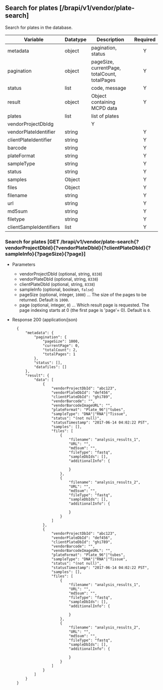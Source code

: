 
## Search for plates [/brapi/v1/vendor/plate-search]

Search for plates in the database.

|Variable|Datatype|Description|Required|  
|------|------|------|:-----:|
|metadata|object|pagination, status|Y|
|pagination|object|pageSize, currentPage, totalCount, totalPages|Y|
|status|list|code, message|Y|
|result|object|Object containing MCPD data|Y|
|plates|list|list of plates|
|vendorProjectDbIdg||Y|
|vendorPlateIdentifier|string||Y|
|clientPlateIdentifier|string||Y|
|barcode|string||Y|
|plateFormat|string||Y|
|sampleType|string||Y|
|status|string||Y|
|samples|Object||Y|
|files|Object||Y|
|filename|string||Y|
|url|string||Y|
|md5sum|string||Y|
|filetype|string||Y|
|clientSampleIdentifiers|list||Y|

###  Search for plates [GET /brapi/v1/vendor/plate-search{?vendorProjectDbId}{?vendorPlateDbId}{?clientPlateDbId}{?sampleInfo}{?pageSize}{?page}] 
+ Parameters
     + vendorProjectDbId (optional, string, `8338`) 
     + vendorPlateDbId (optional, string, `8338`)
     + clientPlateDbId (optional, string, `8338`)
     + sampleInfo (optional, boolean, `false`)
     + pageSize (optional, integer, `1000`) ... The size of the pages to be returned. Default is `1000`.
     + page (optional, integer, `0`) ... Which result page is requested. The page indexing starts at 0 (the first page is 'page'= 0). Default is `0`.
 
+ Response 200 (application/json)

        {
            "metadata": {
                "pagination": {
                    "pageSize": 1000,
                    "currentPage": 0,
                    "totalCount": 2,
                    "totalPages": 1
                },
                "status": [],
                "datafiles": []
            },
            "result": {
                "data": [
                    {
                        "vendorProjectDbId": "abc123",
                        "vendorPlateDbId": "def456",
                        "clientPlateDbId": "ghi789",
                        "vendorBarcode": "",
                        "vendorBarcodeImageURL": "",
                        "plateFormat": "Plate_96"|"tubes",
                        "sampleType": "DNA"|"RNA"|"Tissue",
                        "status": "(not null)",
                        "statusTimestamp": "2017-06-14 04:02:22 PST",
                        "samples": [],
                        "files": [
                            {
                                "filename": "analysis_results_1",
                                "URL": "",
                                "md5sum": "",
                                "fileType": "fastq",
                                "sampleDbIds": [],
                                "additionalInfo": {
                                    
                                }
                            },
                            {
                                "filename": "analysis_results_2",
                                "URL": "",
                                "md5sum": "",
                                "fileType": "fastq",
                                "sampleDbIds": [],
                                "additionalInfo": {
                                    
                                }
                            }
                        ]
                    },
                    {
                        "vendorProjectDbId": "abc123",
                        "vendorPlateDbId": "def456",
                        "clientPlateDbId": "ghi789",
                        "vendorBarcode": "",
                        "vendorBarcodeImageURL": "",
                        "plateFormat": "Plate_96"|"tubes",
                        "sampleType": "DNA"|"RNA"|"Tissue",
                        "status": "(not null)",
                        "statusTimestamp": "2017-06-14 04:02:22 PST",
                        "samples": [],
                        "files": [
                            {
                                "filename": "analysis_results_1",
                                "URL": "",
                                "md5sum": "",
                                "fileType": "fastq",
                                "sampleDbIds": [],
                                "additionalInfo": {
                                    
                                }
                            },
                            {
                                "filename": "analysis_results_2",
                                "URL": "",
                                "md5sum": "",
                                "fileType": "fastq",
                                "sampleDbIds": [],
                                "additionalInfo": {
                                    
                                }
                            }
                        ]
                    }
                ]
            }
        }
